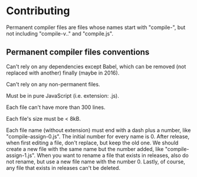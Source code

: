 Contributing
============

Permanent compiler files are files whose names start with "compile-", but not including "compile-v<number>.<number>.<number>" and "compile.js".

Permanent compiler files conventions
------------------------------------

Can't rely on any dependencies except Babel, which can be removed (not replaced with another) finally (maybe in 2016).

Can't rely on any non-permanent files.

Must be in pure JavaScript (i.e. extension: .js).

Each file can't have more than 300 lines.

Each file's size must be < 8kB.

Each file name (without extension) must end with a dash plus a number, like "compile-assign-0.js". The initial number for every name is 0. After release, when first editing a file, don't replace, but keep the old one. We should create a new file with the same name but the number added, like "compile-assign-1.js". When you want to rename a file that exists in releases, also do not rename, but use a new file name with the number 0. Lastly, of course, any file that exists in releases can't be deleted.
